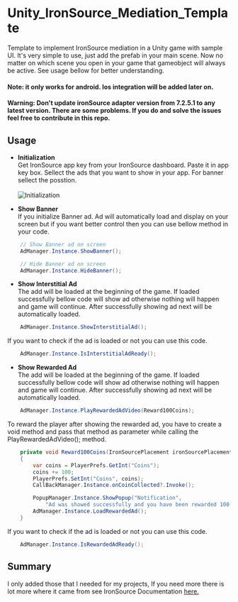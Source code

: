 # Unity_IronSource_Mediation_Template
Template to implement IronSource mediation in a Unity game with sample UI. It's very simple to use, just add the prefab in your main scene. Now no matter on which scene you open in your game that gameobject will always be active. See usage bellow for better understanding. 

#### Note: it only works for android. Ios integration will be added later on.

#### Warning: Don't update ironSource adapter version from 7.2.5.1 to any latest version. There are some problems. If you do and solve the issues feel free to contribute in this repo.

## Usage

+ <strong>Initialization</strong> <br>
Get IronSource app key from your IronSource dashboard. Paste it in app key box. Sellect the ads that you want to show in your app. For banner sellect the posstion. <br><br>
![Initialization](https://imgur.com/j3rlM6u.gif "Initialization")

+ <strong>Show Banner</strong> <br>
If you initialize Banner ad. Ad will automatically load and display on your screen but if you want better control then you can use bellow method in your code.
```c#
    // Show Banner ad on screen
    AdManager.Instance.ShowBanner();

    // Hide Banner ad on screen
    AdManager.Instance.HideBanner();
```

+ <strong>Show Interstitial Ad</strong> <br>
The add will be loaded at the beginning of the game. If loaded successfully bellow code will show ad otherwise nothing will happen and game will continue. After successfully showing ad next will be automatically loaded. 
```c#
    AdManager.Instance.ShowInterstitialAd();
```
If you want to check if the ad is loaded or not you can use this code.
```c#
    AdManager.Instance.IsInterstitialAdReady();
```

+ <strong>Show Rewarded Ad</strong> <br>
The add will be loaded at the beginning of the game. If loaded successfully bellow code will show ad otherwise nothing will happen and game will continue. After successfully showing ad next will be automatically loaded. 
```c#
    AdManager.Instance.PlayRewardedAdVideo(Reward100Coins);
```
To reward the player after showing the rewarded ad, you have to create a void method and pass that method as parameter while calling the PlayRewardedAdVideo(); method.
```c#
    private void Reward100Coins(IronSourcePlacement ironSourcePlacement, IronSourceAdInfo ironSourceAdInfo)
    {
        var coins = PlayerPrefs.GetInt("Coins");
        coins += 100;
        PlayerPrefs.SetInt("Coins", coins);
        CallBackManager.Instance.onCoinCollected?.Invoke();

        PopupManager.Instance.ShowPopup("Notification",
            "Ad was showed successfully and you have been rewarded 100 coin.\nNew ad is now loading.");
        AdManager.Instance.LoadRewardedAd();
    }
```
If you want to check if the ad is loaded or not you can use this code.
```c#
    AdManager.Instance.IsRewardedAdReady();
```

## Summary
I only added those that I needed for my projects, If you need more there is lot more where it came from see IronSource Documentation
[here.](https://developers.is.com/ironsource-mobile/unity/unity-plugin/ "IronSouce Docs")
